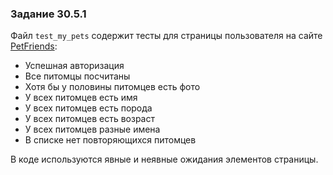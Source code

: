 ### Задание 30.5.1

Файл `test_my_pets` содержит тесты для страницы пользователя на сайте [PetFriends](https://petfriends.skillfactory.ru):

- Успешная авторизация
- Все питомцы посчитаны
- Хотя бы у половины питомцев есть фото
- У всех питомцев есть имя
- У всех питомцев есть порода
- У всех питомцев есть возраст
- У всех питомцев разные имена
- В списке нет повторяющихся питомцев

В коде используются явные и неявные ожидания элементов страницы.
